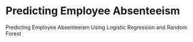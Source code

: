 # Predicting Employee Absenteeism
 Predicting Employee Absenteeism Using Logistic Regression and Random Forest
